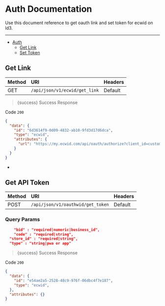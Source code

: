 # Auth Documentation

Use this document reference to get oauth link and set token for ecwid on ld3.

---

- [Auth](#auth)
	- [Get Link](#link)
  - [Set Token](#external_login)

<a name="single"></a>
## Get Link

|Method|URI|Headers|
|:-|:-|:-|
|GET|`/api/json/v1/ecwid/get_link`|Default|

> {success} Success Response

Code `200`

```json
{
  "data": {
    "id": "6d3614f9-0d09-4832-ab10-9fd3d17d6dca",
    "type": "ecwid",
    "attributes": {
      "url": "https://my.ecwid.com/api/oauth/authorize?client_id=custom-app-67171761-1&redirect_uri=https://boxx-crm-staging.virket.net/api/json/v1/Oauthwid/get_token&response_type=code&scope=public_storefront,create_catalog,update_catalog,read_catalog,update_orders,read_store_profile,read_orders,read_customers,create_orders,read_invoices"
    }
  }
}
```

-

<a name="external_login"></a>
## Get API Token

|Method|URI|Headers|
|:-|:-|:-|
|POST|`/api/json/v1/oauthwid/get_token`|Default|

### Query Params

```json
	"bid" : "required|numeric|business_id",
	"code" : "required|string",
  "store_id" : "required|string",
  "type" : "string|pwa or app"
```

> {success} Success Response

Code `200`

```json
{
  "data": {
    "id": "e54ae2a5-2528-48c9-976f-06dbc4f7e187",
    "type": "ecwid",
  },
  "attributes": {}
}
```